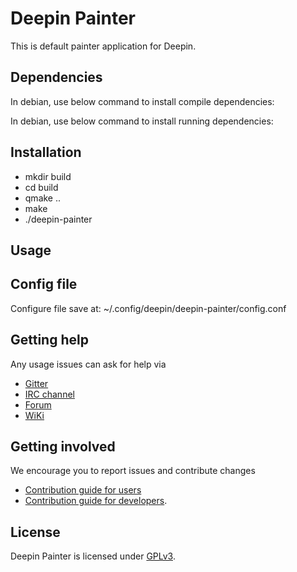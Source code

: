 # Deepin Painter

This is default painter application for Deepin.

## Dependencies

In debian, use below command to install compile dependencies:


In debian, use below command to install running dependencies:

## Installation

* mkdir build
* cd build
* qmake ..
* make
* ./deepin-painter

## Usage

## Config file
Configure file save at:
~/.config/deepin/deepin-painter/config.conf

## Getting help

Any usage issues can ask for help via

* [Gitter](https://gitter.im/orgs/linuxdeepin/rooms)
* [IRC channel](https://webchat.freenode.net/?channels=deepin)
* [Forum](https://bbs.deepin.org)
* [WiKi](http://wiki.deepin.org/)

## Getting involved

We encourage you to report issues and contribute changes

* [Contribution guide for users](http://wiki.deepin.org/index.php?title=Contribution_Guidelines_for_Users)
* [Contribution guide for developers](http://wiki.deepin.org/index.php?title=Contribution_Guidelines_for_Developers).

## License

Deepin Painter is licensed under [GPLv3](LICENSE).
